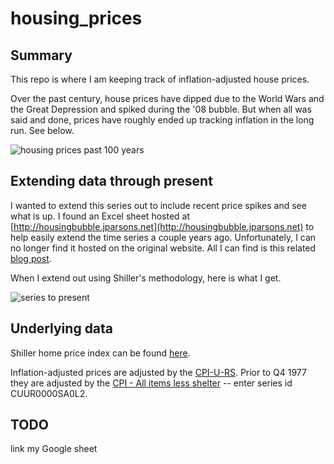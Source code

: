 # housing_prices

## Summary
This repo is where I am keeping track of inflation-adjusted house prices.

Over the past century, house prices have dipped due to the World Wars and the Great Depression and spiked during the '08 bubble. But when all was said and done, prices have roughly ended up tracking inflation in the long run. See below.

![housing prices past 100 years](https://github.com/mpaluta/housing_prices/images/100_year_home_values.png)

## Extending data through present
I wanted to extend this series out to include recent price spikes and see what is up. I found an Excel sheet hosted at [http://housingbubble.jparsons.net](http://housingbubble.jparsons.net) to help easily extend the time series a couple years ago. Unfortunately, I can no longer find it hosted on the original website. All I can find is this related [blog post](http://blog.jparsons.net/2011/04/housing-bubble-graph-fail.html).

When I extend out using Shiller's methodology, here is what I get.

![series to present](https://github.com/mpaluta/housing_prices/images/series_to_present.png)

## Underlying data

Shiller home price index can be found [here](https://fred.stlouisfed.org/series/CSUSHPINSA).

Inflation-adjusted prices are adjusted by the [CPI-U-RS](https://www.bls.gov/cpi/research-series/r-cpi-u-rs-home.htm). Prior to Q4 1977 they are adjusted by the [CPI - All items less shelter](http://data.bls.gov/cgi-bin/srgate) -- enter series id CUUR0000SA0L2.

## TODO

link my Google sheet 
